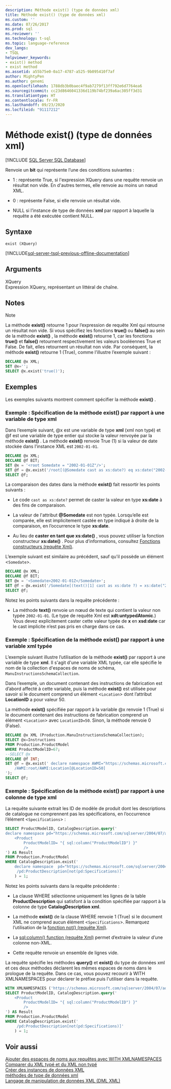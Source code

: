 ```yaml
---
description: Méthode exist() (type de données xml)
title: Méthode exist() (type de données xml)
ms.custom: ''
ms.date: 07/26/2017
ms.prod: sql
ms.reviewer: ''
ms.technology: t-sql
ms.topic: language-reference
dev_langs:
- TSQL
helpviewer_keywords:
- exist() method
- exist method
ms.assetid: a55b75e0-0a17-4787-a525-9b095410f7af
author: MightyPen
ms.author: genemi
ms.openlocfilehash: 1788db3b0baec4f9ab7279f13ff792e6d7764ea6
ms.sourcegitcommit: cc23d8646041336d119b74bf239a6ac305ff3d31
ms.translationtype: HT
ms.contentlocale: fr-FR
ms.lasthandoff: 09/23/2020
ms.locfileid: "91117212"
---
```

# <a name="exist-method-xml-data-type"></a>Méthode exist() (type de données xml)
[!INCLUDE [SQL Server SQL Database](../../includes/applies-to-version/sql-asdb.md)]

  Renvoie un **bit** qui représente l’une des conditions suivantes :  
  
-   1 : représente True, si l'expression XQuery dans une requête renvoie un résultat non vide. En d'autres termes, elle renvoie au moins un nœud XML.  
  
-   0 : représente False, si elle renvoie un résultat vide.  
  
-   NULL si l’instance de type de données **xml** par rapport à laquelle la requête a été exécutée contient NULL.  
  
## <a name="syntax"></a>Syntaxe  
  
```syntaxsql
exist (XQuery)   
```  
  
[!INCLUDE[sql-server-tsql-previous-offline-documentation](../../includes/sql-server-tsql-previous-offline-documentation.md)]

## <a name="arguments"></a>Arguments
 XQuery  
 Expression XQuery, représentant un littéral de chaîne.  
  
## <a name="remarks"></a>Notes  
  
> [!NOTE]  
>  La méthode **exist()** retourne 1 pour l’expression de requête Xml qui retourne un résultat non vide. Si vous spécifiez les fonctions **true()** ou **false()** au sein de la méthode **exist()** , la méthode **exist()** retourne 1, car les fonctions **true()** et **false()** retournent respectivement les valeurs booléennes True et False. De fait, elles retournent un résultat non vide. Par conséquent, la méthode **exist()** retourne 1 (True), comme l’illustre l’exemple suivant :  
  
```sql
DECLARE @x XML;  
SET @x='';  
SELECT @x.exist('true()');   
```  
  
## <a name="examples"></a>Exemples  
 Les exemples suivants montrent comment spécifier la méthode **exist()** .  
  
### <a name="example-specifying-the-exist-method-against-an-xml-type-variable"></a>Exemple : Spécification de la méthode exist() par rapport à une variable de type xml  
 Dans l’exemple suivant, @x est une variable de type **xml** (xml non typé) et @f est une variable de type entier qui stocke la valeur renvoyée par la méthode **exist()** . La méthode **exist()** renvoie True (1) si la valeur de date stockée dans l’instance XML est `2002-01-01`.  
  
```sql  
DECLARE @x XML;  
DECLARE @f BIT;  
SET @x = '<root Somedate = "2002-01-01Z"/>';  
SET @f = @x.exist('/root[(@Somedate cast as xs:date?) eq xs:date("2002-01-01Z")]');  
SELECT @f;  
```  
  
 La comparaison des dates dans la méthode **exist()** fait ressortir les points suivants :  
  
-   Le code `cast as xs:date?` permet de caster la valeur en type **xs:date** à des fins de comparaison.  
  
-   La valeur de l'attribut **\@Somedate** est non typée. Lorsqu’elle est comparée, elle est implicitement castée en type indiqué à droite de la comparaison, en l’occurrence le type **xs:date**.  
  
-   Au lieu de **caster en tant que xs:date()** , vous pouvez utiliser la fonction constructeur **xs:date()** . Pour plus d’informations, consultez [Fonctions constructeurs &#40;requête Xml&#41;](../../xquery/constructor-functions-xquery.md).  
  
 L’exemple suivant est similaire au précédent, sauf qu'il possède un élément <`Somedate`>.  
  
```sql
DECLARE @x XML;  
DECLARE @f BIT;  
SET @x = '<Somedate>2002-01-01Z</Somedate>';  
SET @f = @x.exist('/Somedate[(text()[1] cast as xs:date ?) = xs:date("2002-01-01Z") ]')  
SELECT @f;  
```  
  
 Notez les points suivants dans la requête précédente :  
  
-   La méthode **text()** renvoie un nœud de texte qui contient la valeur non typée `2002-01-01`. (Le type de requête Xml est **xdt:untypedAtomic**.) Vous devez explicitement caster cette valeur typée de **x** en **xsd:date** car le cast implicite n’est pas pris en charge dans ce cas.  
  
### <a name="example-specifying-the-exist-method-against-a-typed-xml-variable"></a>Exemple : Spécification de la méthode exist() par rapport à une variable xml typée  
 L’exemple suivant illustre l’utilisation de la méthode **exist()** par rapport à une variable de type **xml**. Il s'agit d'une variable XML typée, car elle spécifie le nom de la collection d'espaces de noms de schéma, `ManuInstructionsSchemaCollection`.  
  
 Dans l’exemple, un document contenant des instructions de fabrication est d’abord affecté à cette variable, puis la méthode **exist()** est utilisée pour savoir si le document comprend un élément <`Location`> dont l’attribut **LocationID** a pour valeur 50.  
  
 La méthode **exist()** spécifiée par rapport à la variable @x renvoie 1 (True) si le document contenant des instructions de fabrication comprend un élément <`Location`> avec `LocationID=50`. Sinon, la méthode renvoie 0 (False).  
  
```sql
DECLARE @x XML (Production.ManuInstructionsSchemaCollection);  
SELECT @x=Instructions  
FROM Production.ProductModel  
WHERE ProductModelID=67;  
--SELECT @x  
DECLARE @f INT;  
SET @f = @x.exist(' declare namespace AWMI="https://schemas.microsoft.com/sqlserver/2004/07/adventure-works/ProductModelManuInstructions";  
    /AWMI:root/AWMI:Location[@LocationID=50]  
');  
SELECT @f;  
```  
  
### <a name="example-specifying-the-exist-method-against-an-xml-type-column"></a>Exemple : Spécification de la méthode exist() par rapport à une colonne de type xml  
 La requête suivante extrait les ID de modèle de produit dont les descriptions de catalogue ne comprennent pas les spécifications, en l’occurrence l’élément <`Specifications`> :  
  
```sql
SELECT ProductModelID, CatalogDescription.query('  
declare namespace pd="https://schemas.microsoft.com/sqlserver/2004/07/adventure-works/ProductModelDescription";  
    <Product   
        ProductModelID= "{ sql:column("ProductModelID") }"   
        />  
') AS Result  
FROM Production.ProductModel  
WHERE CatalogDescription.exist('  
    declare namespace  pd="https://schemas.microsoft.com/sqlserver/2004/07/adventure-works/ProductModelDescription";  
     /pd:ProductDescription[not(pd:Specifications)]'  
    ) = 1;  
```  
  
 Notez les points suivants dans la requête précédente :  
  
-   La clause WHERE sélectionne uniquement les lignes de la table **ProductDescription** qui satisfont à la condition spécifiée par rapport à la colonne de type **CatalogDescription xml**.  
  
-   La méthode **exist()** de la clause WHERE renvoie 1 (True) si le document XML ne comprend aucun élément <`Specifications`>. Remarquez l’utilisation de la [fonction not() (requête Xml)](../../xquery/functions-on-boolean-values-not-function.md).  
  
-   La [sql:column() function (requête Xml)](../../xquery/xquery-extension-functions-sql-column.md) permet d’extraire la valeur d’une colonne non-XML.  
  
-   Cette requête renvoie un ensemble de lignes vide.  
  
 La requête spécifie les méthodes **query()** et **exist()** du type de données xml et ces deux méthodes déclarent les mêmes espaces de noms dans le prologue de la requête. Dans ce cas, vous pouvez recourir à WITH XMLNAMESPACES pour déclarer le préfixe puis l'utiliser dans la requête.  
  
```sql
WITH XMLNAMESPACES ('https://schemas.microsoft.com/sqlserver/2004/07/adventure-works/ProductModelDescription' AS pd)  
SELECT ProductModelID, CatalogDescription.query('  
    <Product   
        ProductModelID= "{ sql:column("ProductModelID") }"   
        />  
') AS Result  
FROM Production.ProductModel  
WHERE CatalogDescription.exist('  
     /pd:ProductDescription[not(pd:Specifications)]'  
    ) = 1;  
```  
  
## <a name="see-also"></a>Voir aussi  
 [Ajouter des espaces de noms aux requêtes avec WITH XMLNAMESPACES](../../relational-databases/xml/add-namespaces-to-queries-with-with-xmlnamespaces.md)   
 [Comparer du XML typé et du XML non typé](../../relational-databases/xml/compare-typed-xml-to-untyped-xml.md)   
 [Créer des instances de données XML](../../relational-databases/xml/create-instances-of-xml-data.md)   
 [méthodes de type de données xml](../../t-sql/xml/xml-data-type-methods.md)   
 [Langage de manipulation de données XML &#40;DML XML&#41;](../../t-sql/xml/xml-data-modification-language-xml-dml.md)  
  
  
